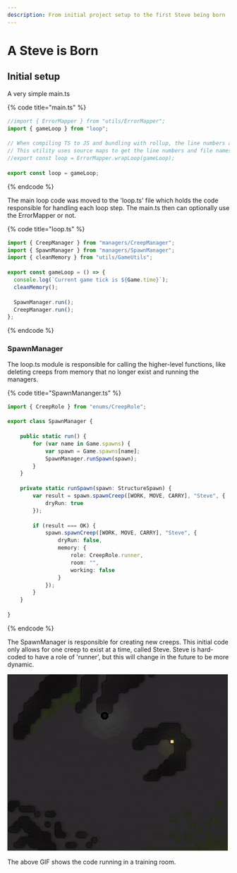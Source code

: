 ```yaml
---
description: From initial project setup to the first Steve being born
---
```


# A Steve is Born

## Initial setup

A very simple main.ts

{% code title="main.ts" %}
```typescript
//import { ErrorMapper } from "utils/ErrorMapper";
import { gameLoop } from "loop";

// When compiling TS to JS and bundling with rollup, the line numbers and file names in error messages change
// This utility uses source maps to get the line numbers and file names of the original, TS source code
//export const loop = ErrorMapper.wrapLoop(gameLoop);

export const loop = gameLoop;
```
{% endcode %}

The main loop code was moved to the 'loop.ts' file which holds the code responsible for handling each loop step. The main.ts then can optionally use the ErrorMapper or not.

{% code title="loop.ts" %}
```typescript
import { CreepManager } from "managers/CreepManager";
import { SpawnManager } from "managers/SpawnManager";
import { cleanMemory } from "utils/GameUtils";

export const gameLoop = () => {
  console.log(`Current game tick is ${Game.time}`);
  cleanMemory();

  SpawnManager.run();
  CreepManager.run();
};

```
{% endcode %}

### SpawnManager

The loop.ts module is responsible for calling the higher-level functions, like deleting creeps from memory that no longer exist and running the managers.

{% code title="SpawnMananger.ts" %}
```typescript
import { CreepRole } from "enums/CreepRole";

export class SpawnManager {

    public static run() {
        for (var name in Game.spawns) {
            var spawn = Game.spawns[name];
            SpawnManager.runSpawn(spawn);
        }
    }

    private static runSpawn(spawn: StructureSpawn) {
        var result = spawn.spawnCreep([WORK, MOVE, CARRY], "Steve", {
            dryRun: true
        });

        if (result === OK) {
            spawn.spawnCreep([WORK, MOVE, CARRY], "Steve", {
                dryRun: false,
                memory: {
                    role: CreepRole.runner,
                    room: "",
                    working: false
                }
            });
        }
    }

}

```
{% endcode %}

The SpawnManager is responsible for creating new creeps. This initial code only allows for one creep to exist at a time, called Steve. Steve is hard-coded to have a role of 'runner', but this will change in the future to be more dynamic.

![A Steve is Born](../.gitbook/assets/a-steve-is-born.gif)

The above GIF shows the code running in a training room. 



